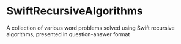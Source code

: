 # SwiftRecursiveAlgorithms
A collection of various word problems solved using Swift recursive algorithms, presented in question-answer format

